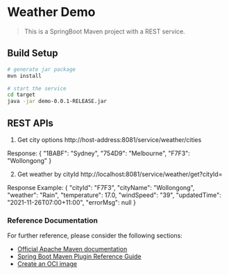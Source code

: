 # Weather Demo

> This is a SpringBoot Maven project with a REST service.

## Build Setup

``` bash
# generate jar package
mvn install

# start the service
cd target
java -jar demo-0.0.1-RELEASE.jar
```

## REST APIs

1. Get city options
http://host-address:8081/service/weather/cities

Response: 
{
    "1BABF": "Sydney",
    "754D9": "Melbourne",
    "F7F3": "Wollongong"
}

2. Get weather by cityId
http://localhost:8081/service/weather/get?cityId=

Response Example: 
{
    "cityId": "F7F3",
    "cityName": "Wollongong",
    "weather": "Rain",
    "temperature": 17.0,
    "windSpeed": "39",
    "updatedTime": "2021-11-26T07:00+11:00",
    "errorMsg": null
}


### Reference Documentation
For further reference, please consider the following sections:

* [Official Apache Maven documentation](https://maven.apache.org/guides/index.html)
* [Spring Boot Maven Plugin Reference Guide](https://docs.spring.io/spring-boot/docs/2.6.0/maven-plugin/reference/html/)
* [Create an OCI image](https://docs.spring.io/spring-boot/docs/2.6.0/maven-plugin/reference/html/#build-image)

